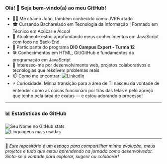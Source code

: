 ### Olá! 👋 Seja bem-vindo(a) ao meu GitHub!

- 👨‍💻 Me chamo João, também conhecido como JVRFurtado
- 🎓 Cursando Bacharelado em Tecnologia da Informação | Formado em Técnico em Açúcar e Álcool   
- 🌱 Atualmente estou aprofundando meus conhecimentos em JavaScript com foco no Back-End.  
- 🚀 Participante do programa **DIO Campus Expert - Turma 12**  
- 🛠️ Conhecimentos em HTML, Git/GitHub e fundamentos da programação em JavaScript
- 📌 Interesso-me por desenvolvimento web, projetos colaborativos e tecnologias que resolvem problemas reais  
- 📫 Como me encontrar: [![LinkedIn](https://img.shields.io/badge/LinkedIn-0077B5?style=flat&logo=linkedin&logoColor=white)](https://www.linkedin.com/in/joão-f-2707b7311/)  
- ⚡ Curiosidade: Minha transição para a área de TI nasceu da vontade de entender como as coisas funcionam por trás das telas e pelo apreço que tenho pela área de exatas — e estou adorando o processo!

---

### 📊 Estatísticas do GitHub

![Seu Nome no GitHub stats](https://github-readme-stats.vercel.app/api?username=JVRFurtado&show_icons=true&theme=tokyonight)  
![Linguagens mais usadas](https://github-readme-stats.vercel.app/api/top-langs/?username=JVRFurtador&layout=compact&theme=tokyonight)

---

📌 *Este repositório é um espaço para compartilhar minha evolução, meus projetos e tudo que estou aprendendo na jornada como desenvolvedor. Sinta-se à vontade para explorar, sugerir ou colaborar!*
